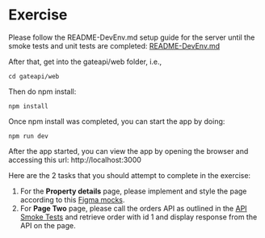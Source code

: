 # Exercise

Please follow the README-DevEnv.md setup guide for the server until the smoke tests and unit tests are completed:
[README-DevEnv.md](https://github.com/gitricko/nameko-devex/edit/master/README-DevEnv.md)

After that, get into the gateapi/web folder, i.e., 
```
cd gateapi/web
```

Then do npm install:
```
npm install
```

Once npm install was completed, you can start the app by doing:
```
npm run dev
```

After the app started, you can view the app by opening the browser and accessing this url: http://localhost:3000

Here are the 2 tasks that you should attempt to complete in the exercise:
1. For the **Property details** page, please implement and style the page according to this [Figma mocks](https://bit.ly/3pcGsLl).
2. For **Page Two** page, please call the orders API as outlined in the [API Smoke Tests](https://github.com/gitricko/nameko-devex/blob/master/test/nex-smoketest.sh) and retrieve order with id 1 and display response from the API on the page.